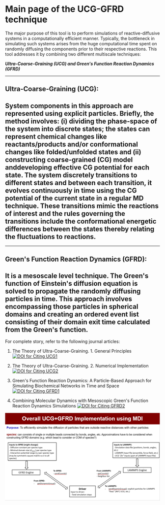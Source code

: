 # **Main page of the UCG-GFRD technique**

The major purpose of this tool is to perform simulations of reactive-diffusive systems in a computationally efficient manner. Typically, the  bottleneck in simulating such systems arises from the huge computational time spent on randomly diffusing the components prior to their respective reactions. This tool addresses it by combining two different multiscale techniques:

***Ultra-Coarse-Graining (UCG) and Green's Function Reaction Dynamics (GFRD)***

---
## **Ultra-Coarse-Graining (UCG):** 
System components in this approach are represented using explicit particles. Briefly, the method involves: (i) dividing the phase-space of the system into discrete states; the states can represent chemical changes like reactants/products and/or conformational changes like folded/unfolded states and (ii) constructing coarse-grained (CG) model anddeveloping effective CG potential for each state. The system discretely transitions to different states and between each transition, it evolves continuously in time using the CG potential of the current state in a regular MD technique. These transitions mimic the reactions of interest and the rules governing the transitions include the conformational energetic differences between the states thereby relating the fluctuations to reactions.
---

---
## **Green's Function Reaction Dynamics (GFRD):** 
It is a mesoscale level technique. The Green's function of Einstein's diffusion equation is solved to propagate the randomly diffusing particles in time. This approach involves encompassing those particles in spherical domains and creating an ordered event list consisting of their domain exit time calculated from the Green's function.
---

For complete story, refer to the following journal articles:
1) The Theory of Ultra-Coarse-Graining. 1. General Principles
[![DOI for Citing UCG1](https://img.shields.io/badge/DOI%3A-https%3A%2F%2Fdoi.org%2F10.1021%2Fct4000444-green)](https://doi.org/10.1021/ct4000444)

2) The Theory of Ultra-Coarse-Graining. 2. Numerical Implementation
[![DOI for Citing UCG2](https://img.shields.io/badge/DOI%3A%20-%20https%3A%2F%2Fdoi.org%2F10.1021%2Fct500834t-brightgreen)](https://doi.org/10.1021/ct500834t)

3) Green's Function Reaction Dynamics: A Particle-Based Approach for Simulating Biochemical Networks in Time and Space
[![DOI for Citing GFRD1](https://img.shields.io/badge/DOI%3A%20-%20https%3A%2F%2Fdoi.org%2F10.1063%F1.2137716-blue)](https://doi.org/10.1063/1.2137716)

4) Combining Molecular Dynamics with Mesoscopic Green's Function Reaction Dynamics Simulations
[![DOI for Citing GFRD2](https://img.shields.io/badge/DOI%3A%20-%20https%3A%2F%2Fdoi.org%2F10.1063%F1.4936254-green)](https://doi.org/10.1063/1.4936254)

![Overall Driver-Engine Structure](images/OverallStructure.png)